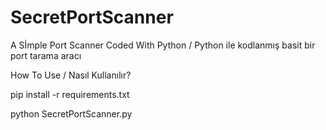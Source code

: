 # SecretPortScanner
A Sİmple Port Scanner Coded With Python / Python ile kodlanmış basit bir port tarama aracı

How To Use / Nasıl Kullanılır?

pip install -r requirements.txt

python SecretPortScanner.py
